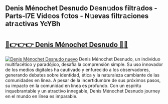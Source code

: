 ## Denis Ménochet Desnudo D𝚎sn𝚞dos filtr𝚊dos - Parts-l7E Vid𝚎os f𝚘tos - N𝚞evas filtr𝚊ciones atr𝚊ctivas YcYBh

# <h2><a href="http://mbcwvc.tromn.icu/?c=Denis+M%c3%a9nochet+Desnudo">🔗👉👉👉 Denis Ménochet Desnudo 🔗🔗</a></h2>

[![Denis Ménochet Desnudo nuevo](https://i.imgur.com/pEAQMta.gif)](http://mbcwvc.tromn.icu/?c=Denis+M%c3%a9nochet+Desnudo)
Denis Ménochet Desnudo, un individuo multifacético y paradójico, desafía la comprensión simple. Su uso innovador de los medios digitales ha cautivado y enfurecido a los observadores, generando debates sobre identidad, ética y la naturaleza cambiante de las comunidades en línea. A pesar de la incertidumbre de sus próximos pasos, su impacto en la comunidad en línea es profundo. Con un espíritu inquebrantable y un atractivo innegable, Denis Ménochet Desnudo journey en el mundo en línea es imparable.
